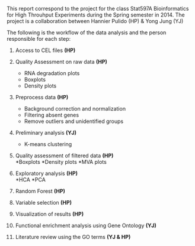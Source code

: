 This report correspond to the project for the class Stat597A Bioinformatics for High Throuhput Experiments during the Spring semester in 2014. The project is a collaboration between Hannier Pulido (HP) & Yong Jung (YJ)  

The following is the workflow of the data analysis and the person responsible for each step:  

1) Access to CEL files **(HP)**  
2) Quality Assessment on raw data **(HP)**   
    * RNA degradation plots
    * Boxplots
    * Density plots
3) Preprocess data **(HP)**    
    * Background correction and normalization
    * Filtering absent genes
    * Remove outliers and unidentified groups

4) Preliminary analysis **(YJ)**  
    * K-means clustering

5) Quality assessment of filtered data **(HP)**    
    *Boxplots
    *Density plots
    *MVA plots

6) Exploratory analysis  **(HP)**  
    *HCA
    *PCA

7) Random Forest **(HP)**  

8) Variable selection **(HP)**  

9) Visualization of results **(HP)**  

10) Functional enrichment analysis using Gene Ontology  **(YJ)**  

11) Literature review using the GO terms **(YJ & HP)**  
